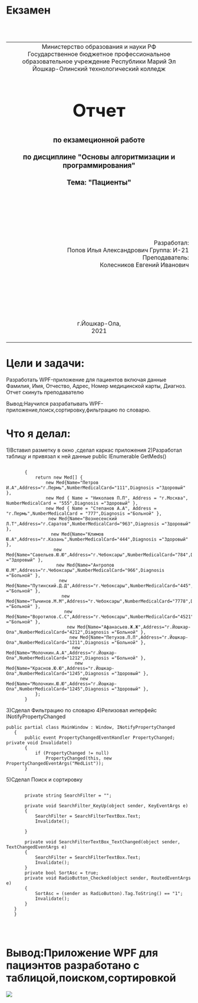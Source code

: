 # Екзамен
<table style="width: 100%;">
  <tr>
    <td style="text-align: center; border: none;">
    Министерство образования и науки РФ<br>
Государственное бюджетное профессиональное образовательное учреждение Республики Марий Эл<br>
Йошкар-Олинский технологический колледж
</td>
  </tr>
  <tr>
    <td style="text-align: center; border: none; height: 15em;">
    <h2 style="font-size:3em;">Отчет</h2>
      <h3>по екзамеционной работе <br><br> по дисциплине "Основы алгоритмизации и программирования"<br><br> Тема:<b> "Пациенты"<b> </h3></td>
  </tr>
  <tr>
    <br><br><td style="text-align: right; border: none; height: 20em;">
      Разработал:<br/>
Попов Илья Александрович
      Группа: И-21<br>
      Преподаватель:<br>
      Колесников Евгений Иванович
    </td>
  </tr>
  <tr>
    <td style="text-align: center; border: none; height: 5em;">
    г.Йошкар-Ола,<br> 2021</td>
  </tr>
</table>


# Цели и задачи:
Разработать WPF-приложение для пациентов включая данные Фамилия, Имя, Отчество, Адрес, Номер медицинской карты, Диагноз. 
Отчет скинуть преподавателю

  Вывод:Научился разрабатывать WPF-приложение,поиск,сортировку,фильтрацию по словарю.
# Что я делал:
1)Вставил разметку в окно ,сделал каркас приложения
2)Разработал таблицу и привязал к ней данные
 public IEnumerable<Med> GetMeds()
 ```

        {
            return new Med[] {
                new Med{Name="Петров И.А",Address="г.Пермь",NumberMedicalСard="111",Diagnosis ="Здоровый" },
                new Med { Name = "Николаев П.П", Address = "г.Москва", NumberMedicalСard = "555",Diagnosis ="Здоровый" },
                new Med { Name = "Степанов А.А", Address = "г.Пермь",NumberMedicalСard = "777",Diagnosis ="Больной" },
                 new Med{Name="Вознесенский Л.Т",Address="г.Саратов",NumberMedicalСard="963",Diagnosis ="Здоровый" },
                  new Med{Name="Климов Ю.А",Address="г.Казань",NumberMedicalСard="444",Diagnosis ="Здоровый" },
                   new Med{Name="Савельев.Ю.Ю",Address="г.Чебоксары",NumberMedicalСard="784",Diagnosis ="Здоровый" },
                    new Med{Name="Антропов Ю.М",Address="г.Чебоксары",NumberMedicalСard="966",Diagnosis ="Больной" },
                     new Med{Name="Путинский.Д.Д",Address="г.Чебоксары",NumberMedicalСard="445",Diagnosis ="Больной" },
                      new Med{Name="Тычинов.М.М",Address="г.Чебоксары",NumberMedicalСard="7778",Diagnosis ="Больной" },
                       new Med{Name="Воротилов.С.С",Address="г.Чебоксары",NumberMedicalСard="4521",Diagnosis ="Больной" },
                        new Med{Name="Афанасьев.Ж.Ж",Address="г.Йошкар-Ола",NumberMedicalСard="4212",Diagnosis ="Больной" },
                         new Med{Name="Петухов.П.П",Address="г.Йошкар-Ола",NumberMedicalСard="1211",Diagnosis ="Больной" },
                          new Med{Name="Молочкин.А.А",Address="г.Йошкар-Ола",NumberMedicalСard="1212",Diagnosis ="Больной" },
                           new Med{Name="Краснов.Ю.Ю",Address="г.Йошкар-Ола",NumberMedicalСard="1245",Diagnosis ="Здоровый" },
                             new Med{Name="Молочкин.Ю.Ю",Address="г.Йошкар-Ола",NumberMedicalСard="1245",Diagnosis ="Здоровый" },
            };
        }
 ```
3)Сделал Фильтрацию по словарю
4)Релизовал  интерфейс INotifyPropertyChanged
 ```
public partial class MainWindow : Window, INotifyPropertyChanged
    {
        public event PropertyChangedEventHandler PropertyChanged;
 private void Invalidate()
        {
            if (PropertyChanged != null)
                PropertyChanged(this, new PropertyChangedEventArgs("MedList"));
        }

 ```
5)Сделал Поиск и сортировку
 ```

        private string SearchFilter = "";

        private void SearchFilter_KeyUp(object sender, KeyEventArgs e)
        {
            SearchFilter = SearchFilterTextBox.Text;
            Invalidate();

        }

        private void SearchFilterTextBox_TextChanged(object sender, TextChangedEventArgs e)
        {
            SearchFilter = SearchFilterTextBox.Text;
            Invalidate();
        }
        private bool SortAsc = true;
        private void RadioButton_Checked(object sender, RoutedEventArgs e)
        {
            SortAsc = (sender as RadioButton).Tag.ToString() == "1";
            Invalidate();
        }
    }
    }
    



 ```

# Вывод:Приложение  WPF  для пациэнтов разработано с таблицой,поиском,сортировкой
![](./125.png)
